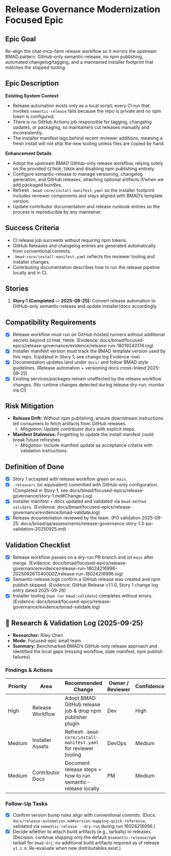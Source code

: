 # Release Governance Modernization Focused Epic

## Epic Goal

Re-align the chat-mcp-farm release workflow so it mirrors the upstream BMAD pattern: GitHub-only semantic-release, no npm publishing, automated changelog/tagging, and a maintained installer footprint that matches the shipped tooling.

## Epic Description

**Existing System Context**

- Release automation exists only as a local script; every CI run that invokes `semantic-release` fails because the repo is private and no npm token is configured.
- There is no GitHub Actions job responsible for tagging, changelog updates, or packaging, so maintainers cut releases manually and inconsistently.
- The installer manifest lags behind recent reviewer additions, meaning a fresh install will not ship the new tooling unless files are copied by hand.

**Enhancement Details**

- Adopt the upstream BMAD GitHub-only release workflow, relying solely on the provided `GITHUB_TOKEN` and disabling npm publishing entirely.
- Configure semantic-release to manage versioning, changelog generation, and GitHub releases, attaching optional artifacts if/when we add packaged bundles.
- Refresh `.bmad-core/install-manifest.yaml` so the installer footprint includes reviewer components and stays aligned with BMAD’s template version.
- Update contributor documentation and release runbook entries so the process is reproducible by any maintainer.

## Success Criteria

- CI release job succeeds without requiring npm tokens.
- GitHub Releases and changelog entries are generated automatically from conventional commits.
- `.bmad-core/install-manifest.yaml` reflects the reviewer tooling and installer changes.
- Contributing documentation describes how to run the release pipeline locally and in CI.

## Stories

1. **Story 1 (Completed — 2025-09-25):** Convert release automation to GitHub-only semantic-release and update installer/docs accordingly.

## Compatibility Requirements

- [x] Release workflow must run on GitHub-hosted runners without additional secrets beyond `GITHUB_TOKEN`. (Evidence: docs/bmad/focused-epics/release-governance/evidence/release-run-18019240174.log)
- [x] Installer manifest version must track the BMAD template version used by this repo. (Updated in Story 1; see change log Evidence row)
- [x] Documentation updates land under `docs/` and follow BMAD style guidelines. (Release automation + versioning docs cross-linked 2025-09-25)
- [x] Existing services/packages remain unaffected by the release workflow changes. (No runtime changes detected during release dry-run; monitor via CI)

## Risk Mitigation

- **Release Drift:** Without npm publishing, ensure downstream instructions tell consumers to fetch artifacts from GitHub releases.
  - _Mitigation:_ Update contributor docs with explicit steps.
- **Manifest Staleness:** Forgetting to update the install manifest could break future refreshes.
  - _Mitigation:_ Include manifest update as acceptance criteria with validation instructions.

## Definition of Done

- [x] Story 1 accepted with release workflow green on `main`.
- [x] `.releaserc` (or equivalent) committed with GitHub-only configuration. (Completed in Story 1; see docs/bmad/focused-epics/release-governance/story-1.md#Change-Log)
- [x] Installer manifest + docs updated and validated via `bmad-method validate`. (Evidence: docs/bmad/focused-epics/release-governance/evidence/bmad-validate.log)
- [x] Release documentation reviewed by the team. (PO validation 2025-09-25: docs/bmad/qa/assessments/release-governance.story-1.3-po-validation-20250925.md)

## Validation Checklist

- [x] Release workflow passes on a dry-run PR branch and on `main` after merge. (Evidence: docs/bmad/focused-epics/release-governance/evidence/release-run-18024216996-20250926T040000Z/release-run-18024216996.log)
- [x] Semantic-release logs confirm a GitHub release was created and npm publish skipped. (Evidence: GitHub Release v1.1.0, Story 1 change log entry dated 2025-09-26)
- [x] Installer tooling (`npm run bmad:validate`) completes without errors. (Evidence: docs/bmad/focused-epics/release-governance/evidence/bmad-validate.log)

## 🔬 Research & Validation Log (2025-09-25)

- **Researcher:** Riley Chen
- **Mode:** Focused-epic small team
- **Summary:** Benchmarked BMAD’s GitHub-only release approach and identified the local gaps (missing workflow, stale manifest, npm publish failures).

### Findings & Actions

| Priority | Area             | Recommended Change                                              | Owner / Reviewer | Confidence | Mode       | Controls                        | Evidence Location                  | Sources             |
| -------- | ---------------- | --------------------------------------------------------------- | ---------------- | ---------- | ---------- | ------------------------------- | ---------------------------------- | ------------------- |
| High     | Release Workflow | Adopt BMAD GitHub release job & drop npm publisher plugin       | Dev              | High       | small-team | Change Management (release)     | `.github/workflows/release.yaml`   | BMAD Reference Repo |
| Medium   | Installer Assets | Refresh `.bmad-core/install-manifest.yaml` for reviewer tooling | DevOps           | Medium     | small-team | Installer Validation Checklist  | `.bmad-core/install-manifest.yaml` | BMAD Reference Repo |
| Medium   | Contributor Docs | Document release steps + how to run semantic-release locally    | PM               | Medium     | small-team | Process Documentation Standards | `docs/release-automation.md`       | BMAD Reference Repo |

### Follow-Up Tasks

- [x] Confirm version bump rules align with conventional commits. (Docs: `docs/release-automation.md#version-mapping-quick-reference`, validated via `semantic-release --dry-run` during run 18024216996.)
- [x] Decide whether to attach build artifacts (e.g., tarballs) to releases. (Decision: continue shipping only the default `@semantic-release/npm` tarball for `bmad-drj`; no additional build artifacts required as of release `v1.1.0`. Re-evaluate when new distributables exist.)
